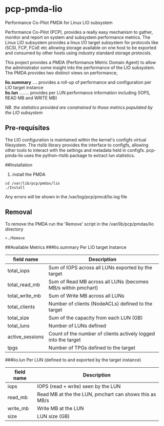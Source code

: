 # pcp-pmda-lio
Performance Co-Pilot PMDA for Linux LIO subsystem

Performance Co-Pilot (PCP), provides a really easy mechanism to gather, monitor and report on system and subsystem performance metrics.
The Linux LIO subsystem provides a linux I/O target subsystem for protocols like iSCSI, FCP, FCoE etc allowing storage available on one host to be exported and consumed by other hosts using industry standard storage protocols.

This project provides a PMDA (Performance Metric Domain Agent) to allow the administrator some insight into the performance of the LIO subsystem. The PMDA provides two distinct views on performance;  

**lio.summary** .... provides a roll-up of performance and configuration per LIO target instance  
**lio.lun** ........ provides per LUN performance information including (IOPS, READ MB and WRITE MB)  

*NB. the statistics provided are constrained to those metrics populated by the LIO subsystem*

## Pre-requisites
The LIO configuration is maintained within the kernel's configfs virtual filesystem. The rtslib library provides the interface to configfs, allowing other tools to interact with the settings and metadata held in configfs. pcp-pmda-lio uses the python-rtslib package to extract lun statistics.


##Installation
1. install the PMDA
```
cd /var/lib/pcp/pmdas/lio
./Install
```

Any errors will be shown in the /var/log/pcp/pmcd/lio.log file  

## Removal
To remove the PMDA run the 'Remove' script in the /var/lib/pcp/pmdas/lio directory  
```
>./Remove
```

##Available Metrics
###lio.summary
Per LIO target Instance

| field name | Description |
| ---------- | ----------- |
| total_iops | Sum of IOPS across all LUNs exported by the target |
| total_read_mb | Sum of Read MB across all LUNs (becomes MB/s within pmchart) |
| total_write_mb | Sum of Write MB across all LUNs |
| total_clients | Number of clients (NodeACLs) defined to the target |
| total_size | Sum of the capacity from each LUN (GB) |
| total_luns | Number of LUNs defined |
| active_sessions | Count of the number of clients actively logged into the target |
| tpgs | Number of TPGs defined to the target |

###lio.lun
Per LUN (defined to and exported by the target instance)

| field name | Description |
| ---------- | ----------- |
| iops | IOPS (read + write) seen by the LUN |
| read_mb | Read MB at the the LUN, pmchart can shows this as MB/s |
| write_mb | Write MB at the LUN |
| size | LUN size (GB) |
  
